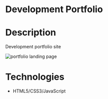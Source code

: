 # Development Portfolio

# Description
Development portfolio site

![portfolio landing page](_images/screencaps/devPortfolio_screen1.png)

# Technologies
- HTML5/CSS3/JavaScript


